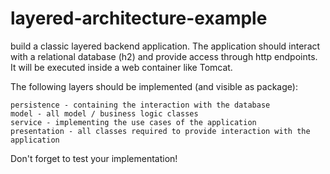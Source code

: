 # layered-architecture-example
build a classic layered backend application.
The application should interact with a relational database (h2) and provide access through http endpoints. It will be executed inside a web container like Tomcat.

The following layers should be implemented (and visible as package):

    persistence - containing the interaction with the database
    model - all model / business logic classes
    service - implementing the use cases of the application
    presentation - all classes required to provide interaction with the application

Don't forget to test your implementation!
